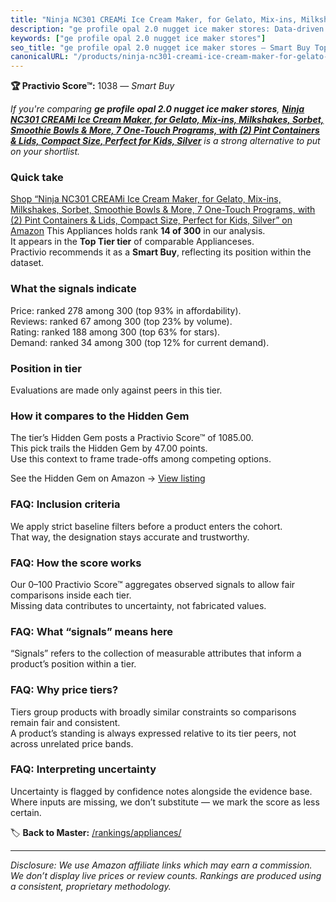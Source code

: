 ```yaml
---
title: "Ninja NC301 CREAMi Ice Cream Maker, for Gelato, Mix-ins, Milkshakes, Sorbet, Smoothie Bowls & More, 7 One-Touch Programs, with (2) Pint Containers & Lids, Compact Size, Perfect for Kids, Silver"
description: "ge profile opal 2.0 nugget ice maker stores: Data-driven within Top Tier ranking using the Practivio Score™. Positioned by quality, value, demand, findability,…"
keywords: ["ge profile opal 2.0 nugget ice maker stores"]
seo_title: "ge profile opal 2.0 nugget ice maker stores — Smart Buy Top Tier (2025)"
canonicalURL: "/products/ninja-nc301-creami-ice-cream-maker-for-gelato-mix-ins-milkshakes-sorbet-smoothie-bowls-more-7-one-touch-programs-with-2-pint-containers-lids-compact-size-perfect-for-kids-silver-B08QXB9BH5/"
---
```


**🏆 Practivio Score™:** 1038 — _Smart Buy_


*If you're comparing **ge profile opal 2.0 nugget ice maker stores**, **[Ninja NC301 CREAMi Ice Cream Maker, for Gelato, Mix-ins, Milkshakes, Sorbet, Smoothie Bowls & More, 7 One-Touch Programs, with (2) Pint Containers & Lids, Compact Size, Perfect for Kids, Silver](https://www.amazon.com/dp/B08QXB9BH5?tag=practivio-20)** is a strong alternative to put on your shortlist.*
### Quick take
[Shop “Ninja NC301 CREAMi Ice Cream Maker, for Gelato, Mix-ins, Milkshakes, Sorbet, Smoothie Bowls & More, 7 One-Touch Programs, with (2) Pint Containers & Lids, Compact Size, Perfect for Kids, Silver” on Amazon](https://www.amazon.com/dp/B08QXB9BH5?tag=practivio-20)
This Appliances holds rank **14 of 300** in our analysis.  
It appears in the **Top Tier tier** of comparable Applianceses.  
Practivio recommends it as a **Smart Buy**, reflecting its position within the dataset.

### What the signals indicate
Price: ranked 278 among 300 (top 93% in affordability).  
Reviews: ranked 67 among 300 (top 23% by volume).  
Rating: ranked 188 among 300 (top 63% for stars).  
Demand: ranked 34 among 300 (top 12% for current demand).

### Position in tier
Evaluations are made only against peers in this tier.

### How it compares to the Hidden Gem
The tier’s Hidden Gem posts a Practivio Score™ of 1085.00.  
This pick trails the Hidden Gem by 47.00 points.  
Use this context to frame trade-offs among competing options.  

See the Hidden Gem on Amazon → [View listing](https://www.amazon.com/dp/B00939I7EK?tag=practivio-20)

### FAQ: Inclusion criteria
We apply strict baseline filters before a product enters the cohort.  
That way, the designation stays accurate and trustworthy.

### FAQ: How the score works
Our 0–100 Practivio Score™ aggregates observed signals to allow fair comparisons inside each tier.  
Missing data contributes to uncertainty, not fabricated values.

### FAQ: What “signals” means here
“Signals” refers to the collection of measurable attributes that inform a product’s position within a tier.

### FAQ: Why price tiers?
Tiers group products with broadly similar constraints so comparisons remain fair and consistent.  
A product’s standing is always expressed relative to its tier peers, not across unrelated price bands.

### FAQ: Interpreting uncertainty
Uncertainty is flagged by confidence notes alongside the evidence base.  
Where inputs are missing, we don’t substitute — we mark the score as less certain.


🏷️ **Back to Master:** [/rankings/appliances/](/rankings/appliances/)

---
_Disclosure: We use Amazon affiliate links which may earn a commission. We don’t display live prices or review counts. Rankings are produced using a consistent, proprietary methodology._
